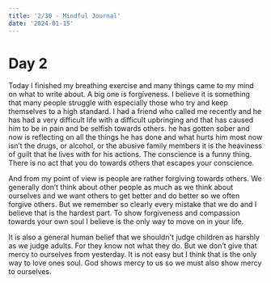 ```yaml
---
title: '2/30 - Mindful Journal'
date: '2024-01-15'
---
```


# Day 2

Today I finished my breathing exercise and many things came to my mind on what to write about. A big one is forgiveness. I believe it is something that many people struggle with especially those who try and keep themselves to a high standard. I had a friend who called me recently and he has had a very difficult life with a difficult upbringing and that has caused him to be in pain and be selfish towards others. he has gotten sober and now is reflecting on all the things he has done and what hurts him most now isn’t the drugs, or alcohol, or the abusive family members it is the heaviness of guilt that he lives with for his actions. The conscience is a funny thing. There is no act that you do towards others that escapes your conscience. 

And from my point of view is people are rather forgiving towards others. We generally don’t think about other people as much as we think about ourselves and we want others to get better and do better so we often forgive others. But we remember so clearly every mistake that we do and I believe that is the hardest part. To show forgiveness and compassion towards your own soul I believe is the only way to move on in your life.

It is also a general human belief that we shouldn't judge children as harshly as we judge adults. For they know not what they do. But we don’t give that mercy to ourselves from yesterday. It is not easy but I think that is the only way to love ones soul. God shows mercy to us so we must also show mercy to ourselves.
